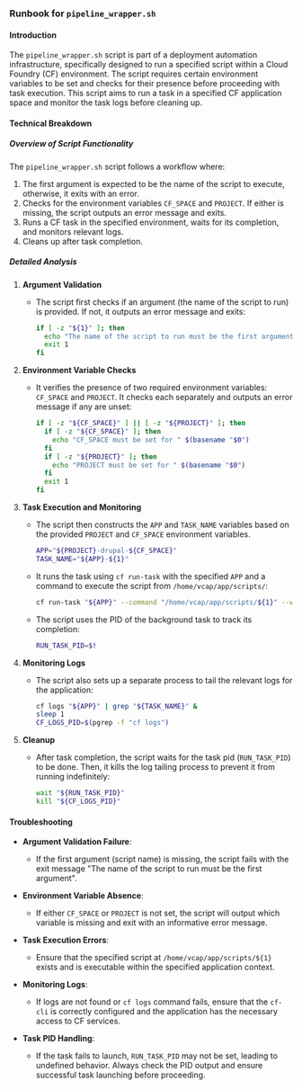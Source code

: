 ### Runbook for `pipeline_wrapper.sh`

#### Introduction
The `pipeline_wrapper.sh` script is part of a deployment automation infrastructure, specifically designed to run a specified script within a Cloud Foundry (CF) environment. The script requires certain environment variables to be set and checks for their presence before proceeding with task execution. This script aims to run a task in a specified CF application space and monitor the task logs before cleaning up.

#### Technical Breakdown

##### Overview of Script Functionality

The `pipeline_wrapper.sh` script follows a workflow where:

1. The first argument is expected to be the name of the script to execute, otherwise, it exits with an error.
2. Checks for the environment variables `CF_SPACE` and `PROJECT`. If either is missing, the script outputs an error message and exits.
3. Runs a CF task in the specified environment, waits for its completion, and monitors relevant logs.
4. Cleans up after task completion.

##### Detailed Analysis

1. **Argument Validation**
   - The script first checks if an argument (the name of the script to run) is provided. If not, it outputs an error message and exits:
     ```bash
     if [ -z "${1}" ]; then
       echo "The name of the script to run must be the first argument"
       exit 1
     fi
     ```

2. **Environment Variable Checks**
   - It verifies the presence of two required environment variables: `CF_SPACE` and `PROJECT`. It checks each separately and outputs an error message if any are unset:
     ```bash
     if [ -z "${CF_SPACE}" ] || [ -z "${PROJECT}" ]; then
       if [ -z "${CF_SPACE}" ]; then
         echo "CF_SPACE must be set for " $(basename "$0")
       fi
       if [ -z "${PROJECT}" ]; then
         echo "PROJECT must be set for " $(basename "$0")
       fi
       exit 1
     fi
     ```

3. **Task Execution and Monitoring**
   - The script then constructs the `APP` and `TASK_NAME` variables based on the provided `PROJECT` and `CF_SPACE` environment variables.
     ```bash
     APP="${PROJECT}-drupal-${CF_SPACE}"
     TASK_NAME="${APP}-${1}"
     ```
   - It runs the task using `cf run-task` with the specified `APP` and a command to execute the script from `/home/vcap/app/scripts/`:
     ```bash
     cf run-task "${APP}" --command "/home/vcap/app/scripts/${1}" --wait -m 1G -k 4G --name "${TASK_NAME}" &
     ```
   - The script uses the PID of the background task to track its completion:
     ```bash
     RUN_TASK_PID=$!
     ```

4. **Monitoring Logs**
   - The script also sets up a separate process to tail the relevant logs for the application:
     ```bash
     cf logs "${APP}" | grep "${TASK_NAME}" &
     sleep 1
     CF_LOGS_PID=$(pgrep -f "cf logs")
     ```

5. **Cleanup**
   - After task completion, the script waits for the task pid (`RUN_TASK_PID`) to be done. Then, it kills the log tailing process to prevent it from running indefinitely:
     ```bash
     wait "${RUN_TASK_PID}"
     kill "${CF_LOGS_PID}"
     ```

#### Troubleshooting

- **Argument Validation Failure**:
  - If the first argument (script name) is missing, the script fails with the exit message "The name of the script to run must be the first argument".
  
- **Environment Variable Absence**:
  - If either `CF_SPACE` or `PROJECT` is not set, the script will output which variable is missing and exit with an informative error message.
  
- **Task Execution Errors**:
  - Ensure that the specified script at `/home/vcap/app/scripts/${1}` exists and is executable within the specified application context.
  
- **Monitoring Logs**:
  - If logs are not found or `cf logs` command fails, ensure that the `cf-cli` is correctly configured and the application has the necessary access to CF services.

- **Task PID Handling**:
  - If the task fails to launch, `RUN_TASK_PID` may not be set, leading to undefined behavior. Always check the PID output and ensure successful task launching before proceeding.

